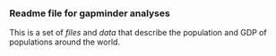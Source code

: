 ### Readme file for gapminder analyses

This is a set of *files* and *data* that describe the population and GDP of populations around the world.
